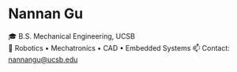 # Nannan Gu 
 
🎓 B.S. Mechanical Engineering, UCSB  
🔧 Robotics • Mechatronics • CAD • Embedded Systems
📫 Contact: nannangu@ucsb.edu  



